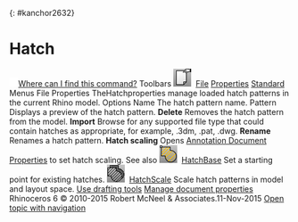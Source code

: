 ---
---

{: #kanchor2632}
# Hatch
 [![images/transparent.gif](images/transparent.gif)Where can I find this command?](javascript:void(0);) Toolbars
![images/documentproperties.png](images/documentproperties.png) [File](file-toolbar.html)  [Properties](properties-toolbar.html)  [Standard](standard-toolbar.html) 
Menus
File
Properties
TheHatchproperties manage loaded hatch patterns in the current Rhino model.
Options
Name
The hatch pattern name.
Pattern
Displays a preview of the hatch pattern.
 **Delete** 
Removes the hatch pattern from the model.
 **Import** 
Browse for any supported file type that could contain hatches as appropriate, for example, .3dm, .pat, .dwg.
 **Rename** 
Renames a hatch pattern.
 **Hatch scaling** 
Opens [Annotation Document Properties](annotation.html) to set hatch scaling.
See also
![images/hatchbase.png](images/hatchbase.png) [HatchBase](hatch.html#hatchbase) 
Set a starting point for existing hatches.
![images/hatchscale.png](images/hatchscale.png) [HatchScale](hatch.html#hatchscale) 
Scale hatch patterns in model and layout space.
 [Use drafting tools](sak-drafting.html) 
 [Manage document properties](sak-documentproperties.html) 
&#160;
&#160;
Rhinoceros 6 © 2010-2015 Robert McNeel &amp; Associates.11-Nov-2015
 [Open topic with navigation](hatch.html) 

